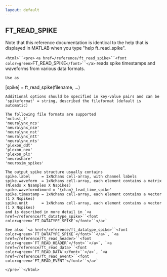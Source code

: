 ```yaml
---
layout: default
---
```


##  FT_READ_SPIKE

Note that this reference documentation is identical to the help that is displayed in MATLAB when you type "help ft_read_spike".

`<html>``<pre>`
    `<a href=/reference/ft_read_spike>``<font color=green>`FT_READ_SPIKE`</font>``</a>` reads spike timestamps and waveforms from various data
    formats.
 
    Use as
   [spike] = ft_read_spike(filename, ...)
 
    Additional options should be specified in key-value pairs and can be
    'spikeformat' = string, described the fileformat (default is automatic)
 
    The following file formats are supported
    'mclust_t'
    'neuralynx_ncs' 
    'neuralynx_nse'
    'neuralynx_nst'
    'neuralynx_ntt'
    'neuralynx_nts'
    'plexon_ddt'
    'plexon_nex'
    'plexon_plx'
    'neuroshare'
    'neurosim_spikes'
 
    The output spike structure usually contains
    spike.label     = 1xNchans cell-array, with channel labels
    spike.waveform  = 1xNchans cell-array, each element contains a matrix (Nleads x Nsamples X Nspikes)
    spike.waveformdimord = '{chan}_lead_time_spike'
    spike.timestamp = 1xNchans cell-array, each element contains a vector (1 X Nspikes)
    spike.unit      = 1xNchans cell-array, each element contains a vector (1 X Nspikes)
    and is described in more detail in `<a href=/reference/ft_datatype_spike>``<font color=green>`FT_DATATYPE_SPIKE`</font>``</a>`
 
    See also `<a href=/reference/ft_datatype_spike>``<font color=green>`FT_DATATYPE_SPIKE`</font>``</a>`, `<a href=/reference/ft_read_header>``<font color=green>`FT_READ_HEADER`</font>``</a>`, `<a href=/reference/ft_read_data>``<font color=green>`FT_READ_DATA`</font>``</a>`, `<a href=/reference/ft_read_event>``<font color=green>`FT_READ_EVENT`</font>``</a>`
`</pre>``</html>`

